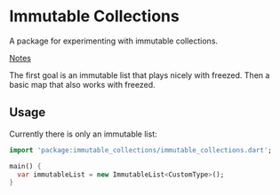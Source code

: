 # Immutable Collections

A package for experimenting with immutable collections.  

[Notes](https://docs.google.com/document/d/1QwHADP5_LLNfL6-h51zqqcY480H6yPmknsPju4bOD1g/edit?usp=sharing)

The first goal is an immutable list that plays nicely with freezed. Then a basic map that also works with freezed.

## Usage

Currently there is only an immutable list:

```dart
import 'package:immutable_collections/immutable_collections.dart';

main() {
  var immutableList = new ImmutableList<CustomType>();
}
```

